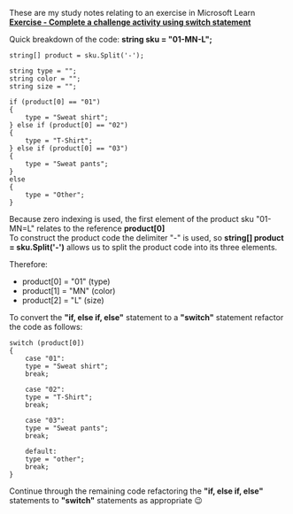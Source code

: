 These are my study notes relating to  an exercise in Microsoft Learn <b><a href="https://learn.microsoft.com/en-gb/training/modules/csharp-switch-case/3-challenge">Exercise - Complete a challenge activity using switch statement</a></b> 


Quick breakdown of the code:
    <b>string sku = "01-MN-L";</b>

    string[] product = sku.Split('-');

    string type = "";
    string color = "";
    string size = "";

    if (product[0] == "01")
    {
        type = "Sweat shirt";
    } else if (product[0] == "02")
    {
        type = "T-Shirt";
    } else if (product[0] == "03")
    {
        type = "Sweat pants";
    }
    else
    {
        type = "Other";
    }
Because zero indexing is used, the first element of the product sku "01-MN=L" relates to the reference <b>product[0]</b><br> To construct the product code the delimiter "-" is used, so <b> string[] product = sku.Split('-')</b> allows us to split the product code into its three elements. 

Therefore:
* product[0] = "01" (type)
* product[1] = "MN" (color)
* product[2] = "L"  (size)

To convert the <b>"if, else if, else"</b> statement to a <b>"switch"</b> statement refactor the code as follows:

    switch (product[0])
    {
        case "01":
        type = "Sweat shirt";
        break;

        case "02":
        type = "T-Shirt";
        break;
	
        case "03":
        type = "Sweat pants";
        break;
	
        default:
        type = "other";
        break;
    }

Continue through the remaining code refactoring the <b>"if, else if, else"</b> statements to <b>"switch"</b> statements as appropriate :wink: 
